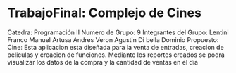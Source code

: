 # TrabajoFinal: Complejo de Cines
Catedra: Programación II
Numero de Grupo: 9
Integrantes del Grupo: Lentini Franco 
                       Manuel Artusa 
                       Andres Veron
                       Agustin Di bella
Dominio Propuesto: Cine: Esta aplicacion esta diseñada para la venta de entradas, creacion de peliculas y creacion de funciones. Mediante los reportes creados se podra visualizar los datos de la compra y la cantidad de ventas en el dia
